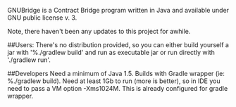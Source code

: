 GNUBridge is a Contract Bridge program written in Java and available under GNU public license v. 3.

Note, there haven't been any updates to this project for awhile.

##Users:
There's no distribution provided, so you can either build yourself a jar with '%./gradlew build' and run as executable jar or run directly with './gradlew run'. 

##Developers
Need a minimum of Java 1.5. Builds with Gradle wrapper (ie: %./gradlew build). Need at least 1Gb to run (more is better), so in IDE you need to pass a VM option -Xms1024M. This is already configured for gradle wrapper.